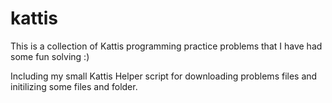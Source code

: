 # kattis

This is a collection of Kattis programming practice problems that I have had some fun solving :)

Including my small Kattis Helper script for downloading problems files and initilizing some files and folder.
